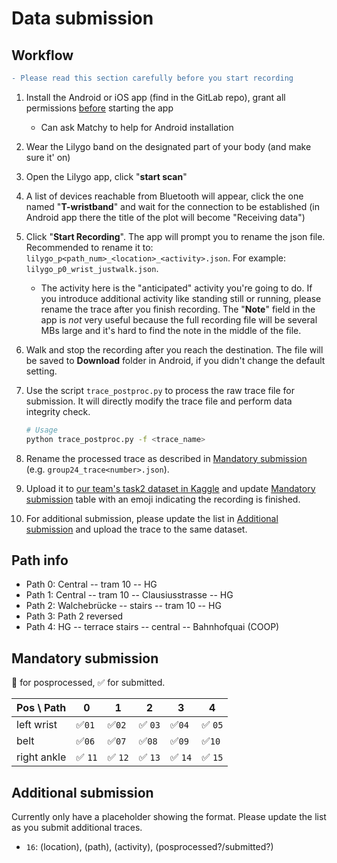 # Data submission

## Workflow

```diff
- Please read this section carefully before you start recording
```

1. Install the Android or iOS app (find in the GitLab repo), grant all permissions <u>before</u> starting the app
   * Can ask Matchy to help for Android installation
2. Wear the Lilygo band on the designated part of your body (and make sure it' on)
3. Open the Lilygo app, click "**start scan**"
4. A list of devices reachable from Bluetooth will appear, click the one named "**T-wristband**" and wait for the connection to be established (in Android app there the title of the plot will become "Receiving data")
5. Click "**Start Recording**". The app will prompt you to rename the json file. Recommended to rename it to: `lilygo_p<path_num>_<location>_<activity>.json`. For example: `lilygo_p0_wrist_justwalk.json`.
   * The activity here is the "anticipated" activity you're going to do. If you introduce additional activity like standing still or running, please rename the trace after you finish recording. The "**Note**" field in the app is *not* very useful because the full recording file will be several MBs large and it's hard to find the note in the middle of the file.
6. Walk and stop the recording after you reach the destination. The file will be saved to **Download** folder in Android, if you didn't change the default setting.
7. Use the script `trace_postproc.py` to process the raw trace file for submission. It will directly modify the trace file and perform data integrity check.

   ```bash
   # Usage
   python trace_postproc.py -f <trace_name>
   ```

8. Rename the processed trace as described in [Mandatory submission](#mandatory-submission) (e.g. `group24_trace<number>.json`).
9. Upload it to [our team's task2 dataset in Kaggle](https://www.kaggle.com/datasets/matchy/mham-task2-submission) and update [Mandatory submission](#mandatory-submission) table with an emoji indicating the recording is finished.
10. For additional submission, please update the list in [Additional submission](#additional-submission) and upload the trace to the same dataset.

## Path info

* Path 0: Central --  tram 10 -- HG
* Path 1: Central -- tram 10 -- Clausiusstrasse -- HG
* Path 2: Walchebrücke -- stairs -- tram 10 -- HG
* Path 3: Path 2 reversed
* Path 4: HG -- terrace stairs -- central -- Bahnhofquai (COOP)

## Mandatory submission

🐷 for posprocessed, ✅ for submitted.

| Pos \ Path  | 0      | 1      | 2      | 3      | 4      |
| ----------- | ------ | ------ | ------ | ------ | ------ |
| left wrist  | ✅`01`  | ✅`02`  | ✅ `03` | ✅`04`  | ✅ `05` |
| belt        | ✅`06`  | ✅`07`  | ✅`08`  | ✅`09`  | ✅`10`  |
| right ankle | ✅ `11` | ✅ `12` | ✅ `13` | ✅ `14` | ✅ `15` |

## Additional submission

Currently only have a placeholder showing the format. Please update the list as you submit additional traces.

* `16`: (location), (path), (activity), (posprocessed?/submitted?)
